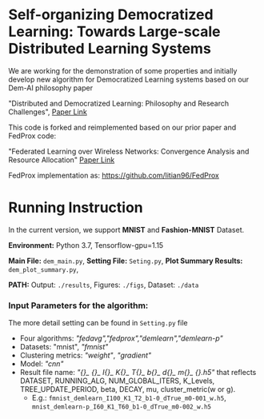# Self-organizing Democratized Learning: Towards Large-scale Distributed Learning Systems

We are working for the demonstration of some properties and initially develop new algorithm for Democratized Learning systems based on our Dem-AI philosophy paper
 
"Distributed and Democratized Learning: Philosophy and Research Challenges", [Paper Link](https://arxiv.org/abs/2003.09301)


This code is forked and reimplemented based on our prior paper and FedProx code:

"Federated Learning over Wireless Networks: Convergence Analysis and Resource Allocation"
[Paper Link](https://arxiv.org/abs/1910.13067)

FedProx implementation as: https://github.com/litian96/FedProx

Running Instruction
======
 In the current version, we support **MNIST** and **Fashion-MNIST** Dataset.
 
 **Environment:** Python 3.7, Tensorflow-gpu=1.15

 **Main File:** `dem_main.py`,  **Setting File:** `Seting.py`,  **Plot Summary Results:** `dem_plot_summary.py`, 
 
 **PATH:** Output: `./results`, Figures: `./figs`, Dataset: `./data`
 
### Input Parameters for the algorithm:
The more detail setting can be found in `Setting.py` file

- Four algorithms: *"fedavg","fedprox","demlearn","demlearn-p"*
- Datasets: "mnist", *"fmnist"*
- Clustering metrics: *"weight"*, *"gradient"*
- Model: *"cnn"*
- Result file name: *"{}_ {}_ I{}_ K{}_ T{}_ b{}_ d{}_ m{}_ {}.h5"* that reflects DATASET, RUNNING_ALG, NUM_GLOBAL_ITERS, K_Levels, TREE_UPDATE_PERIOD, beta, DECAY, mu, cluster_metric(w or g).
    * E.g.: `fmnist_demlearn_I100_K1_T2_b1-0_dTrue_m0-001_w.h5`, `mnist_demlearn-p_I60_K1_T60_b1-0_dTrue_m0-002_w.h5`
